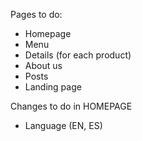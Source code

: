 Pages to do:

- Homepage
- Menu
- Details (for each product)
- About us
- Posts
- Landing page



Changes to do in HOMEPAGE
- Language (EN, ES)